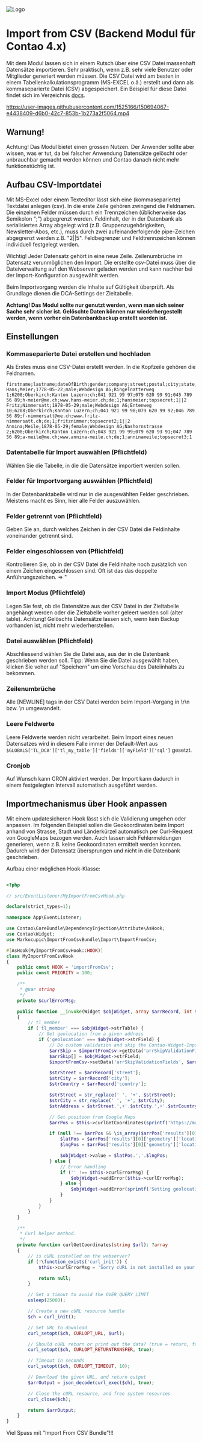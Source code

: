 ![Logo](https://github.com/markocupic/markocupic/blob/main/logo.png)

# Import from CSV (Backend Modul für Contao 4.x)

Mit dem Modul lassen sich in einem Rutsch über eine CSV Datei massenhaft Datensätze importieren.
  Sehr praktisch, wenn z.B. sehr viele Benutzer oder Mitglieder generiert werden müssen.
Die CSV Datei wird am besten in einem Tabellenkalkulationsprogramm  (MS-EXCEL o.ä.) erstellt
  und dann als kommaseparierte Datei (CSV) abgespeichert.
Ein Beispiel für diese Datei findet sich im Verzeichnis [docs](docs/import-file.csv).

https://user-images.githubusercontent.com/1525166/150694067-e4438409-d6b0-42c7-853b-1b273a2f5064.mp4

## Warnung!
Achtung! Das Modul bietet einen grossen Nutzen.
  Der Anwender sollte aber wissen, was er tut, da bei falscher Anwendung Datensätze gelöscht oder
  unbrauchbar gemacht werden können und Contao danach nicht mehr funktionstüchtig ist.

## Aufbau CSV-Importdatei
Mit MS-Excel oder einem Texteditor lässt sich eine (kommaseparierte) Textdatei anlegen (csv).
  In die erste Zeile gehören zwingend die Feldnamen. Die einzelnen Felder müssen durch ein Trennzeichen
  (üblicherweise das Semikolon ";") abgegrenzt werden. Feldinhalt, der in der Datenbank als serialisiertes
  Array abgelegt wird (z.B. Gruppenzugehörigkeiten, Newsletter-Abos, etc.), muss durch zwei aufeinanderfolgende
  pipe-Zeichen abgegrenzt werden z.B. "2||5". Feldbegrenzer und Feldtrennzeichen können individuell festgelegt werden.

Wichtig! Jeder Datensatz gehört in eine neue Zeile. Zeilenumbrüche im Datensatz verunmöglichen den Import.
 Die erstellte csv-Datei muss über die Dateiverwaltung auf den Webserver geladen werden und kann nachher bei
 der Import-Konfiguration ausgewählt werden.

Beim Importvorgang werden die Inhalte auf Gültigkeit überprüft. Als Grundlage dienen die DCA-Settings der Zieltabelle.

**Achtung! Das Modul sollte nur genutzt werden, wenn man sich seiner Sache sehr sicher ist. Gelöschte Daten können nur wiederhergestellt werden, wenn vorher ein Datenbankbackup erstellt worden ist.**


## Einstellungen


### Kommaseparierte Datei erstellen und hochladen
Als Erstes muss eine CSV-Datei erstellt werden. In die Kopfzeile gehören die Feldnamen.

```
firstname;lastname;dateOfBirth;gender;company;street;postal;city;state;country;phone;mobile;fax;email;website;language;login;username;password;groups
Hans;Meier;1778-05-22;male;Webdesign AG;Ringelnatterweg 1;6208;Oberkirch;Kanton Luzern;ch;041 921 99 97;079 620 99 91;045 789 56 89;h-meier@me.ch;www.hans-meier.ch;de;1;hansmeier;topsecret;1||2
Fritz;Nimmersatt;1978-05-29;male;Webdesign AG;Entenweg 10;6208;Oberkirch;Kanton Luzern;ch;041 921 99 98;079 620 99 92;046 789 56 89;f-nimmersatt@me.ch;www.fritz-nimmersatt.ch;de;1;fritznimmer;topsecret2;1||2
Annina;Meile;1878-05-29;female;Webdesign AG;Nashornstrasse 2;6208;Oberkirch;Kanton Luzern;ch;043 921 99 99;079 620 93 91;047 789 56 89;a-meile@me.ch;www.annina-meile.ch;de;1;anninameile;topsecret3;1
```

### Datentabelle für Import auswählen (Pflichtfeld)
Wählen Sie die Tabelle, in die die Datensätze importiert werden sollen.

### Felder für Importvorgang auswählen  (Pflichtfeld)
In der Datenbanktabelle wird nur in die ausgewählten Felder geschrieben. Meistens macht es Sinn, hier alle Felder auszuwählen.

### Felder getrennt von (Pflichtfeld)
Geben Sie an, durch welches Zeichen in der CSV Datei die Feldinhalte voneinander getrennt sind.

### Felder eingeschlossen von (Pflichtfeld)
Kontrollieren Sie, ob in der CSV Datei die Feldinhalte noch zusätzlich von einem Zeichen eingeschlossen sind. Oft ist das das doppelte Anführungszeichen. => "

### Import Modus (Pflichtfeld)
Legen Sie fest, ob die Datensätze aus der CSV Datei in der Zieltabelle angehängt werden oder die Zieltabelle vorher
  geleert werden soll (alter table). Achtung! Gelöschte Datensätze lassen sich, wenn kein Backup vorhanden ist, nicht mehr wiederherstellen.

### Datei auswählen (Pflichtfeld)
Abschliessend wählen Sie die Datei aus, aus der in die Datenbank geschrieben werden soll.
Tipp: Wenn Sie die Datei ausgewählt haben, klicken Sie voher auf "Speichern" um eine Vorschau des Dateiinhalts zu bekommen.

### Zeilenumbrüche
Alle [NEWLINE] tags in der CSV Datei werden beim Import-Vorgang in \r\n bzw. \n umgewandelt.

### Leere Feldwerte
Leere Feldwerte werden nicht verarbeitet. Beim Import eines neuen Datensatzes wird in diesem Falle immer der Default-Wert aus `$GLOBALS['TL_DCA']['tl_my_table']['fields']['myField']['sql']` gesetzt.

### Cronjob
Auf Wunsch kann CRON aktiviert werden. Der Import kann dadurch in einem festgelegten Intervall automatisch ausgeführt werden.

## Importmechanismus über Hook anpassen
Mit einem updatesicheren Hook lässt sich die Validierung umgehen oder anpassen. Im folgenden Beispiel sollen die Geokoordinaten beim Import anhand von Strasse, Stadt und Länderkürzel automatisch per Curl-Request von GoogleMaps bezogen werden. Auch lassen sich Fehlermeldungen generieren, wenn z.B. keine Geokoordinaten ermittelt werden konnten. Dadurch wird der Datensatz übersprungen und nicht in die Datenbank geschrieben.


Aufbau einer möglichen Hook-Klasse:

```php

<?php

// src/EventListener/MyImportFromCsvHook.php

declare(strict_types=1);

namespace App\EventListener;

use Contao\CoreBundle\DependencyInjection\Attribute\AsHook;
use Contao\Widget;
use Markocupic\ImportFromCsvBundle\Import\ImportFromCsv;

#[AsHook(MyImportFromCsvHook::HOOK)]
class MyImportFromCsvHook
{
    public const HOOK = 'importFromCsv';
    public const PRIORITY = 100;

    /**
     * @var string
     */
    private $curlErrorMsg;

    public function __invoke(Widget $objWidget, array $arrRecord, int $line, ImportFromCsv $importFromCsv = null): void
    {
        // tl_member
        if ('tl_member' === $objWidget->strTable) {
            // Get geolocation from a given address
            if ('geolocation' === $objWidget->strField) {
                // Do custom validation and skip the Contao-Widget-Input-Validation
                $arrSkip = $importFromCsv->getData('arrSkipValidationFields');
                $arrSkip[] = $objWidget->strField;
                $importFromCsv->setData('arrSkipValidationFields', $arrSkip);

                $strStreet = $arrRecord['street'];
                $strCity = $arrRecord['city'];
                $strCountry = $arrRecord['country'];

                $strStreet = str_replace(' ', '+', $strStreet);
                $strCity = str_replace(' ', '+', $strCity);
                $strAddress = $strStreet.',+'.$strCity.',+'.$strCountry;

                // Get position from Google Maps
                $arrPos = $this->curlGetCoordinates(sprintf('https://maps.googleapis.com/maps/api/geocode/json?address=%s&sensor=false', $strAddress));

                if (null !== $arrPos && \is_array($arrPos['results'][0]['geometry'])) {
                    $latPos = $arrPos['results'][0]['geometry']['location']['lat'];
                    $lngPos = $arrPos['results'][0]['geometry']['location']['lng'];

                    $objWidget->value = $latPos.','.$lngPos;
                } else {
                    // Error handling
                    if ('' !== $this->curlErrorMsg) {
                        $objWidget->addError($this->curlErrorMsg);
                    } else {
                        $objWidget->addError(sprintf('Setting geolocation for (%s) failed!', $strAddress));
                    }
                }
            }
        }
    }

    /**
     * Curl helper method.
     */
    private function curlGetCoordinates(string $url): ?array
    {
        // is cURL installed on the webserver?
        if (!\function_exists('curl_init')) {
            $this->curlErrorMsg = 'Sorry cURL is not installed on your webserver!';

            return null;
        }

        // Set a timout to avoid the OVER_QUERY_LIMIT
        usleep(25000);

        // Create a new cURL resource handle
        $ch = curl_init();

        // Set URL to download
        curl_setopt($ch, CURLOPT_URL, $url);

        // Should cURL return or print out the data? (true = return, false = print)
        curl_setopt($ch, CURLOPT_RETURNTRANSFER, true);

        // Timeout in seconds
        curl_setopt($ch, CURLOPT_TIMEOUT, 10);

        // Download the given URL, and return output
        $arrOutput = json_decode(curl_exec($ch), true);

        // Close the cURL resource, and free system resources
        curl_close($ch);

        return $arrOutput;
    }
}


```



Viel Spass mit "Import From CSV Bundle"!!!

